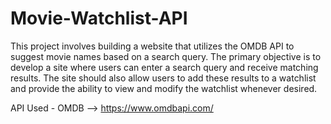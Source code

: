 # Movie-Watchlist-API
This project involves building a website that utilizes the OMDB API to suggest movie names based on a search query. 
The primary objective is to develop a site where users can enter a search query and receive matching results. The site should also allow users to add these results to a watchlist and provide the ability to view and modify the watchlist whenever desired.

API Used - OMDB --> https://www.omdbapi.com/
